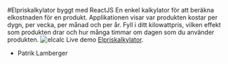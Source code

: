 #Elpriskalkylator byggt med ReactJS
En enkel kalkylator för att beräkna elkostnaden för en produkt. Applikationen visar var produkten kostar per dygn, per vecka, per månad och per år. 
Fyll i ditt kilowattpris, vilken effekt som produkten drar och hur många timmar om dagen som du använder produkten. 
![elcalc](https://cloud.githubusercontent.com/assets/972198/22713139/88c968ce-ed87-11e6-943e-cd2592aa85c6.png)
Live demo [Elpriskalkylator](https://patriklamberger.se/elpris/).

- Patrik Lamberger